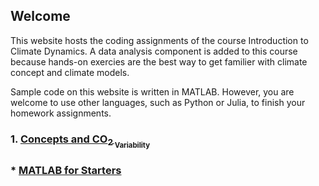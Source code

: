 ## Welcome 

This website hosts the coding assignments of the course Introduction to Climate Dynamics. A data analysis component is added to this course because hands-on exercies are the best way to get familier with climate concept and climate models. 

Sample code on this website is written in MATLAB. However, you are welcome to use other languages, such as Python or Julia, to finish your homework assignments. 

### 1. [Concepts and CO<sub>2<sub> Variability](Lab1.md)

<!--
### 2. [Surface Fluxes](Lab2.md)

### 3A. [Kinetic Energy](Lab3a.md)

### 3B. [Available Potential Energy](Lab3b.md)
-->

### * [MATLAB for Starters](MATLAB_Starter.md)

